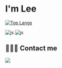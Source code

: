# I'm Lee


[![Top Langs](https://github-readme-stats.vercel.app/api/top-langs/?username=ssunny25)](https://github.com/anuraghazra/github-readme-stats)

![js](https://img.shields.io/badge/Java-ED8B00?style=for-the-badge&logo=openjdk&logoColor=white)
![js](https://img.shields.io/badge/Spring-6DB33F?style=for-the-badge&logo=spring&logoColor=white)

## 👩🏻‍💻 Contact me
<a href="mailto:ssunny252525@gmail.com"><img src="https://img.shields.io/badge/Gmail-D14836?style=for-the-badge&logo=gmail&logoColor=white&link=mailto:ssunny252525@gmail.com"/></a>
